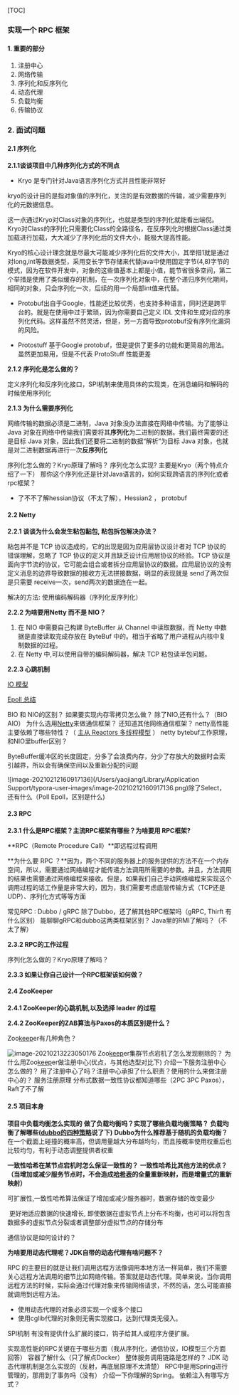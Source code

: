 [TOC]

### 实现一个 RPC 框架

#### 1. 重要的部分

1. 注册中心
2. 网络传输
3. 序列化和反序列化
4. 动态代理
5. 负载均衡
6. 传输协议

### 2. 面试问题

#### 2.1 序列化

**2.1.1谈谈项目中几种序列化方式的不同点**

- Kryo 是专门针对Java语言序列化方式并且性能非常好

kryo的设计目的是指对象值的序列化，关注的是有效数据的传输，减少需要序列化的元数据信息。

这一点通过Kryo对Class对象的序列化，也就是类型的序列化就能看出端倪。Kryo对Class的序列化只需要化Class的全路径名，在反序列化时根据Class通过类加载进行加载，大大减少了序列化后的文件大小，能极大提高性能。

Kryo的核心设计理念就是尽最大可能减少序列化后的文件大小，其举措1就是通过对long,int等数据类型，采用变长字节存储来代替java中使用固定字节(4,8)字节的模式，因为在软件开发中，对象的这些值基本上都是小值，能节省很多空间，第二个举措是使用了类似缓存的机制，在一次序列化对象中，在整个递归序列化期间，相同的对象，只会序列化一次，后续的用一个局部int值来代替。

- Protobuf出自于Google，性能还比较优秀，也支持多种语言，同时还是跨平台的。就是在使用中过于繁琐，因为你需要自己定义 IDL 文件和生成对应的序列化代码。这样虽然不然灵活，但是，另一方面导致protobuf没有序列化漏洞的风险。

- Protostuff 基于Google protobuf，但是提供了更多的功能和更简易的用法。虽然更加易用，但是不代表 ProtoStuff 性能更差

**2.1.2 序列化是怎么做的？**

定义序列化和反序列化接口，SPI机制来使用具体的实现类，在消息编码和解码的时候使用序列化

**2.1.3 为什么需要序列化**

网络传输的数据必须是二进制，Java 对象没办法直接在网络中传输。为了能够让 Java 对象在网络中传输我们需要将其**序列化**为二进制的数据。我们最终需要的还是目标 Java 对象，因此我们还要将二进制的数据“解析”为目标 Java 对象，也就是对二进制数据再进行一次**反序列化**

序列化怎么做的？Kryo原理了解吗？ 
序列化怎么实现?
主要是Kryo（两个特点介绍了一下）
那你这个序列化还是针对Java语言的，如何实现跨语言的序列化或者rpc框架？

- 了不不了解hessian协议（不太了解），Hessian2 ， protobuf



#### 2.2 Netty

**2.2.1 谈谈为什么会发生粘包黏包, 粘包拆包解决办法？**

粘包并不是 TCP 协议造成的，它的出现是因为应用层协议设计者对 TCP 协议的错误理解，忽略了 TCP 协议的定义并且缺乏设计应用层协议的经验。TCP 协议是面向字节流的协议，它可能会组合或者拆分应用层协议的数据。应用层协议的没有定义消息的边界导致数据的接收方无法拼接数据，明显的表现就是 send了两次但是只需要 receive一次，send两次的数据连在一起。

解决的方法: 使用编码解码器（序列化反序列化）

**2.2.2 为啥要用Netty 而不是 NIO？**

1. 在 NIO 中需要自己构建 ByteBuffer 从 Channel 中读取数据，而 Netty 中数据是直接读取完成存放在 ByteBuf 中的。相当于省略了用户进程从内核中复制数据的过程。
2. 在 Netty 中,可以使用自带的编码解码器，解决 TCP 粘包读半包问题。

**2.2.3 心跳机制** 

[ IO 模型 ](http://www.52im.net/thread-1935-1-1.html)

[Epoll 总结](https://blog.csdn.net/qq_37654024/article/details/57069246?utm_medium=distribute.pc_relevant.none-task-blog-BlogCommendFromMachineLearnPai2-2.control&depth_1-utm_source=distribute.pc_relevant.none-task-blog-BlogCommendFromMachineLearnPai2-2.control)

BIO 和 NIO的区别？
如果要实现内存零拷贝怎么做？
除了NIO,还有什么？（BIO AIO）
为什么选用[Netty]()来做通信框架？ 
还知道其他网络通信框架？
netty高性能主要依赖了哪些特性？（ [主从 Reactors 多线程模型](https://zhuanlan.zhihu.com/p/76498988) ）
netty bytebuf工作原理，和NIO里buffer区别？

ByteBuffer缓冲区的长度固定，分多了会浪费内存，分少了存放大的数据时会索引越界，所以会有确保空间以及重新分配的问题

![image-20210212160917136](/Users/yaojiang/Library/Application Support/typora-user-images/image-20210212160917136.png)除了Select，还有什么（Poll Epoll，区别是什么)

#### 2.3 RPC

**2.3.1 什么是RPC框架？主流RPC框架有哪些？为啥要用 RPC框架?** 

**RPC（Remote Procedure Call）**即远程过程调用

**为什么要 RPC  ？**因为，两个不同的服务器上的服务提供的方法不在一个内存空间，所以，需要通过网络编程才能传递方法调用所需要的参数。并且，方法调用的结果也需要通过网络编程来接收。但是，如果我们自己手动网络编程来实现这个调用过程的话工作量是非常大的，因为，我们需要考虑底层传输方式（TCP还是UDP）、序列化方式等等方面

常见RPC : Dubbo / gRPC
除了Dubbo，还了解其他RPC框架吗（gRPC, Thirft 有什么区别）
能聊聊gRPC和dubbo这两类框架区别？
Java里的RMI了解吗？（不太了解）

**2.3.2 RPC的工作过程**

序列化怎么做的？Kryo原理了解吗？ 

**2.3.3 如果让你自己设计一个RPC框架该如何做？**



#### 2.4 ZooKeeper

**2.4.1 ZooKeeper的心跳机制,以及选择 leader 的过程**

**2.4.2 ZooKeeper的ZAB算法与Paxos的本质区别是什么？**

Zoo[keep]()er有几种角色？ 

![image-20210213223050176](https://typora-image-elias.oss-cn-hangzhou.aliyuncs.com/uPic/image-20210213223050176.png)
Zoo[keep]()er集群节点宕机了怎么发现剔除的？
为什么用Zoo[keep]()er做注册中心(优点，与其他选型对比下) 
介绍一下服务注册中心怎么做的？
用了注册中心了吗？注册中心承担了什么职责？使用的什么来做注册中心的？ 
服务注册原理
分布式数据一致性协议都知道哪些（2PC 3PC Paxos），Raft了不了解

#### 2.5 项目本身

**项目中负载均衡怎么实现的**
**做了负载均衡吗？实现了哪些负载均衡策略？**
**负载均衡了解哪些([dubbo的四种策略](https://dubbo.apache.org/zh/docs/v2.7/user/examples/loadbalance/)说了下)**
**Dubbo为什么推荐基于随机的负载均衡？** 
在一个截面上碰撞的概率高，但调用量越大分布越均匀，而且按概率使用权重后也比较均匀，有利于动态调整提供者权重

**一致性哈希在某节点宕机时怎么保证一致性的？** 
**一致性哈希比其他方法的优点？（当增加或减少服务节点时，不会造成[哈希表]()的全量重新映射，而是增量式的重新映射）**

​	可扩展性,一致性哈希算法保证了增加或减少服务器时，数据存储的改变最少

​	更好地适应数据的快速增长, 即使数据在虚拟节点上分布不均衡，也可可以将包含数据多的虚拟节点分裂或者调整部分虚拟节点的存储分布

通信协议是如何设计的？ 

**为啥要用动态代理呢？JDK自带的动态代理有啥问题不？** 

RPC 的主要目的就是让我们调用远程方法像调用本地方法一样简单，我们不需要关心远程方法调用的细节比如网络传输。答案就是动态代理。简单来说，当你调用远程方法的时候，实际会通过代理对象来传输网络请求，不然的话，怎么可能直接就调用到远程方法。

- 使用动态代理的对象必须实现一个或多个接口
- 使用cglib代理的对象则无需实现接口，达到代理类无侵入。



SPI机制
有没有提供什么扩展的接口，钩子给其人或程序方便扩展。

实现高性能的RPC关键在于哪些方面（我从序列化，通信协议，IO模型三个方面回答）
容器了解什么（只了解点Docker）
整体服务调用链路是怎样的？
JDK 动态代理机制是怎么实现的（反射，再底层原理不太清楚）
RPC中是用Spring进行管理的，那用到了事务吗（没有）
介绍一下你理解的Spring。 
依赖注入有哪写方式？ 








